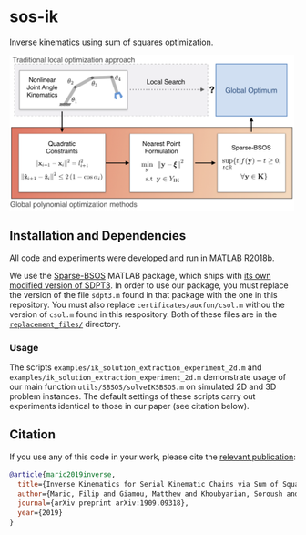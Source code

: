 # sos-ik
Inverse kinematics using sum of squares optimization.

<img src="https://raw.githubusercontent.com/utiasSTARS/sos-ik/master/system.png" width="500px"/>

## Installation and Dependencies 

All code and experiments were developed and run in MATLAB R2018b.

We use the [Sparse-BSOS](https://github.com/tweisser/Sparse_BSOS) MATLAB package, which ships with [its own modified version of SDPT3](https://github.com/tweisser/Sparse_BSOS/tree/master/SDPT3-4.0_modified_by_KCT). In order to use our package, you must replace the version of the file `sdpt3.m` found in that package with the one in this repository. You must also replace `certificates/auxfun/csol.m` withou the version of `csol.m` found in this respository. Both of these files are in the [`replacement_files/`](https://github.com/utiasSTARS/sos-ik/tree/master/replacement_files) directory.

### Usage
The scripts `examples/ik_solution_extraction_experiment_2d.m` and `examples/ik_solution_extraction_experiment_2d.m` demonstrate usage of our main function `utils/SBSOS/solveIKSBSOS.m` on simulated 2D and 3D problem instances. The default settings of these scripts carry out experiments identical to those in our paper (see citation below). 

## Citation
If you use any of this code in your work, please cite the [relevant publication](https://arxiv.org/pdf/1909.09318.pdf): 

```bibtex
@article{maric2019inverse,
  title={Inverse Kinematics for Serial Kinematic Chains via Sum of Squares Optimization},
  author={Maric, Filip and Giamou, Matthew and Khoubyarian, Soroush and Petrovic, Ivan and Kelly, Jonathan},
  journal={arXiv preprint arXiv:1909.09318},
  year={2019}
}
```

